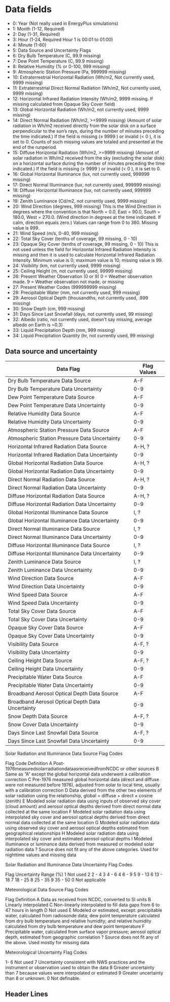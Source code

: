 # Data fields

- 0: Year (Not really used in EnergyPlus simulations)
- 1: Month (1-12, Required)
- 2: Day (1-31, Required)
- 3: Hour (1-24, Required Hour 1 is 00:01 to 01:00)
- 4: Minute (1-60)
- 5: Data Source and Uncertainty Flags
- 6: Dry Bulb Temperature (C, 99.9 missing)
- 7: Dew Point Temperature (C, 99.9 missing)
- 8: Relative Humidity (% or 0-100, 999 missing)
- 9: Atmospheric Station Pressure (Pa, 999999 missing)
- 10: Extraterrestrial Horizontal Radiation (Wh/m2, Not currently used, 9999 missing)
- 11: Extraterrestrial Direct Normal Radiation (Wh/m2, Not currently used, 9999 missing)
- 12: Horizontal Infrared Radiation Intensity (Wh/m2, 9999 missing. If missing calculated from Opaque Sky Cover field)
- 13: Global Horizontal Radiation (Wh/m2, not currently used, 9999 missing)
- 14: Direct Normal Radiation (Wh/m2,  >=9999 missing) (Amount of solar radiation in Wh/m2 received directly from the solar disk on a surface perpendicular to the sun’s rays, during the number of minutes preceding the time indicated.) If the field is missing (≥ 9999 ) or invalid (< 0 ), it is set to 0. Counts of such missing values are totaled and presented at the end of the runperiod.
- 15: Diffuse Horizontal Radiation (Wh/m2, >=9999 missing) (Amount of solar radiation in Wh/m2 received from the sky (excluding the solar disk) on a horizontal surface during the number of minutes preceding the time indicated.) If the field is missing (≥ 9999 ) or invalid (< 0 ), it is set to 0.
- 16: Global Horizontal Illuminance (lux, not currently used, 999999 missing)
- 17: Direct Normal Illuminance (lux, not currently used, 999999 missing)
- 18: Diffuse Horizontal Illuminance (lux, not currently used, 999999 missing)
- 19: Zenith Luminance (Cd/m2, not currently used, 9999 missing)
- 20: Wind Direction (degrees, 999 missing) This is the Wind Direction in degrees where the convention is that North = 0.0, East = 90.0, South = 180.0, West = 270.0. (Wind direction in degrees at the time indicated. If calm, direction equals zero.) Values can range from 0 to 360. Missing value is 999.
- 21: Wind Speed (m/s, 0-40, 999 missing)
- 22: Total Sky Cover (tenths of coverage, 99 missing, 0 - 10)
- 23: Opaque Sky Cover (tenths of coverage, 99 missing, 0 - 10) This is not used unless the field for Horizontal Infrared Radiation Intensity is missing and then it is used to calculate Horizontal Infrared Radiation Intensity. Minimum value is 0; maximum value is 10; missing value is 99.
- 24: Visibility (km, not currently used, 9999 missing)
- 25: Ceiling Height (m, not currently used, 99999 missing)
- 26: Present Weather Observation (0 or 9) 0 = Weather observation made. 9 = Weather observation not made, or missing
- 27: Present Weather Codes (999999999 missing)
- 28: Precipitable Water (mm, not currently used, 999 missing)
- 29: Aerosol Optical Depth (thousandths, not currently used, .999 missing)
- 30: Snow Depth (cm, 999 missing)
- 31: Days Since Last Snowfall (days, not currently used, 99 missing)
- 32: Albedo (ratio, not currently used, doesn't say missing, average albedo on Earth is ~0.3)
- 33: Liquid Precipitation Depth (mm, 999 missing)
- 34: Liquid Precipitation Quantity (hr, not currently used, 99 missing)



## Data source and uncertainty

Data Flag                                        | Flag Values
-------------------------------------------------|------------
Dry Bulb Temperature Data Source                 | A-F
Dry Bulb Temperature Data Uncertainty            | 0-9
Dew Point Temperature Data Source                | A-F
Dew Point Temperature Data Uncertainty           | 0-9
Relative Humidity Data Source                    | A-F
Relative Humidity Data Uncertainty               | 0-9
Atmospheric Station Pressure Data Source         | A-F
Atmospheric Station Pressure Data Uncertainty    | 0-9
Horizontal Infrared Radiation Data Source        | A-H, ?
Horizontal Infrared Radiation Data Uncertainty   | 0-9
Global Horizontal Radiation Data Source          | A-H, ?
Global Horizontal Radiation Data Uncertainty     | 0-9
Direct Normal Radiation Data Source              | A-H, ?
Direct Normal Radiation Data Uncertainty         | 0-9
Diffuse Horizontal Radiation Data Source         | A-H, ?
Diffuse Horizontal Radiation Data Uncertainty    | 0-9
Global Horizontal Illuminance Data Source        | I, ?
Global Horizontal Illuminance Data Uncertainty   | 0-9
Direct Normal Illuminance Data Source            | I, ?
Direct Normal Illuminance Data Uncertainty       | 0-9
Diffuse Horizontal Illuminance Data Source       | I, ?
Diffuse Horizontal Illuminance Data Uncertainty  | 0-9
Zenith Luminance Data Source                     | I, ?
Zenith Luminance Data Uncertainty                | 0-9
Wind Direction Data Source                       | A-F
Wind Direction Data Uncertainty                  | 0-9
Wind Speed Data Source                           | A-F
Wind Speed Data Uncertainty                      | 0-9
Total Sky Cover Data Source                      | A-F
Total Sky Cover Data Uncertainty                 | 0-9
Opaque Sky Cover Data Source                     | A-F
Opaque Sky Cover Data Uncertainty                | 0-9
Visibility Data Source                           | A-F, ?
Visibility Data Uncertainty                      | 0-9
Ceiling Height Data Source                       | A-F, ?
Ceiling Height Data Uncertainty                  | 0-9
Precipitable Water Data Source                   | A-F
Precipitable Water Data Uncertainty              | 0-9
Broadband Aerosol Optical Depth Data Source      | A-F
Broadband Aerosol Optical Depth Data Uncertainty | 0-9
Snow Depth Data Source                           | A-F, ?
Snow Cover Data Uncertainty                      | 0-9
Days Since Last Snowfall Data Source             | A-F, ?
Days Since Last Snowfall Data Uncertainty        | 0-9

Solar Radiation and Illuminance Data Source Flag Codes

Flag Code Definition
A Post-1976measuredsolarradiationdataasreceivedfromNCDC or other sources
B Same as ”A” except the global horizontal data underwent a calibration correction
C Pre-1976 measured global horizontal data (direct and diffuse were not measured before 1976), adjusted from solar to local time, usually with a calibration correction
D Data derived from the other two elements of solar radiation using the relationship, global = diffuse + direct × cosine (zenith)
E Modeled solar radiation data using inputs of observed sky cover (cloud amount) and aerosol optical depths derived from direct normal data collected at the same location
F Modeled solar radiation data using interpolated sky cover and aerosol optical depths derived from direct normal data collected at the same location
G Modeled solar radiation data using observed sky cover and aerosol optical depths estimated from geographical relationships
H Modeled solar radiation data using interpolated sky cover and estimated aerosol optical depths
I Modeled illuminance or luminance data derived from measured or modeled solar radiation data
? Source does not fit any of the above categories. Used for nighttime values and missing data

Solar Radiation and Illuminance Data Uncertainty Flag Codes

Flag Uncertainty Range (%)
1 Not used
2 2 - 4
3 4 - 6
4 6 - 9
5 9 - 13
6 13 - 18
7 18 - 25
8 25 - 35
9 35 - 50
0 Not applicable



Meteorological Data Source Flag Codes

Flag Definition
A Data as received from NCDC, converted to SI units
B Linearly interpolated
C Non-linearly interpolated to fill data gaps from 6 to 47 hours in length
D Not used
E Modeled or estimated, except: precipitable water, calculated from radiosonde data; dew point temperature calculated from dry bulb temperature and relative humidity; and relative humidity calculated from dry bulb temperature and dew point temperature
F Precipitable water, calculated from surface vapor pressure; aerosol optical depth, estimated from geographic correlation
? Source does not fit any of the above. Used mostly for missing data

Meteorological Uncertainty Flag Codes

1- 6 Not used
7 Uncertainty consistent with NWS practices and the instrument or observation used to obtain the data
8 Greater uncertainty than 7 because values were interpolated or estimated
9 Greater uncertainty than 8 or unknown.
0 Not definable.



## Header Lines
